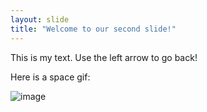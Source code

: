 ```yaml
---
layout: slide
title: "Welcome to our second slide!"
---
```

This is my text.
Use the left arrow to go back!



Here is a space gif:

![image](https://user-images.githubusercontent.com/31739067/131523019-4c47e6be-2941-48b3-812a-7b1c4693f0aa.png)
